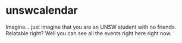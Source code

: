 # unswcalendar
Imagine... just imagine that you are an UNSW student with no friends. Relatable right?
Well you can see all the events right here right now.
